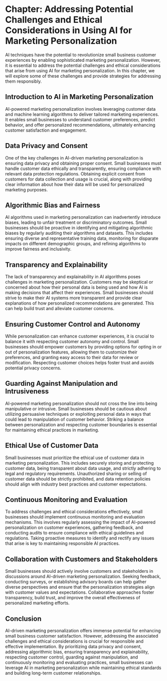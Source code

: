 Chapter: Addressing Potential Challenges and Ethical Considerations in Using AI for Marketing Personalization
=============================================================================================================

AI techniques have the potential to revolutionize small business customer experiences by enabling sophisticated marketing personalization. However, it is essential to address the potential challenges and ethical considerations that arise from using AI for marketing personalization. In this chapter, we will explore some of these challenges and provide strategies for addressing them responsibly.

Introduction to AI in Marketing Personalization
-----------------------------------------------

AI-powered marketing personalization involves leveraging customer data and machine learning algorithms to deliver tailored marketing experiences. It enables small businesses to understand customer preferences, predict behavior, and offer personalized recommendations, ultimately enhancing customer satisfaction and engagement.

Data Privacy and Consent
------------------------

One of the key challenges in AI-driven marketing personalization is ensuring data privacy and obtaining proper consent. Small businesses must handle customer data ethically and transparently, ensuring compliance with relevant data protection regulations. Obtaining explicit consent from customers for data collection and usage is crucial, along with providing clear information about how their data will be used for personalized marketing purposes.

Algorithmic Bias and Fairness
-----------------------------

AI algorithms used in marketing personalization can inadvertently introduce biases, leading to unfair treatment or discriminatory outcomes. Small businesses should be proactive in identifying and mitigating algorithmic biases by regularly auditing their algorithms and datasets. This includes ensuring diverse and representative training data, monitoring for disparate impacts on different demographic groups, and refining algorithms to improve fairness and inclusivity.

Transparency and Explainability
-------------------------------

The lack of transparency and explainability in AI algorithms poses challenges in marketing personalization. Customers may be skeptical or concerned about how their personal data is being used and how AI is making decisions that affect their experiences. Small businesses should strive to make their AI systems more transparent and provide clear explanations of how personalized recommendations are generated. This can help build trust and alleviate customer concerns.

Ensuring Customer Control and Autonomy
--------------------------------------

While personalization can enhance customer experiences, it is crucial to balance it with respecting customer autonomy and control. Small businesses should empower customers by providing options for opting in or out of personalization features, allowing them to customize their preferences, and granting easy access to their data for review or modification. Respecting customer choices helps foster trust and avoids potential privacy concerns.

Guarding Against Manipulation and Intrusiveness
-----------------------------------------------

AI-powered marketing personalization should not cross the line into being manipulative or intrusive. Small businesses should be cautious about utilizing persuasive techniques or exploiting personal data in ways that could lead to manipulation of customer behavior. Striking a balance between personalization and respecting customer boundaries is essential for maintaining ethical practices in marketing.

Ethical Use of Customer Data
----------------------------

Small businesses must prioritize the ethical use of customer data in marketing personalization. This includes securely storing and protecting customer data, being transparent about data usage, and strictly adhering to legal and regulatory requirements. Unauthorized sharing or selling of customer data should be strictly prohibited, and data retention policies should align with industry best practices and customer expectations.

Continuous Monitoring and Evaluation
------------------------------------

To address challenges and ethical considerations effectively, small businesses should implement continuous monitoring and evaluation mechanisms. This involves regularly assessing the impact of AI-powered personalization on customer experiences, gathering feedback, and conducting audits to ensure compliance with ethical guidelines and regulations. Taking proactive measures to identify and rectify any issues that arise is key to maintaining responsible AI practices.

Collaboration with Customers and Stakeholders
---------------------------------------------

Small businesses should actively involve customers and stakeholders in discussions around AI-driven marketing personalization. Seeking feedback, conducting surveys, or establishing advisory boards can help gather diverse perspectives and ensure that the personalization strategies align with customer values and expectations. Collaborative approaches foster transparency, build trust, and improve the overall effectiveness of personalized marketing efforts.

Conclusion
----------

AI-driven marketing personalization offers immense potential for enhancing small business customer satisfaction. However, addressing the associated challenges and ethical considerations is crucial for responsible and effective implementation. By prioritizing data privacy and consent, addressing algorithmic bias, ensuring transparency and explainability, respecting customer control, guarding against manipulation, and continuously monitoring and evaluating practices, small businesses can leverage AI in marketing personalization while maintaining ethical standards and building long-term customer relationships.
